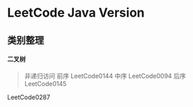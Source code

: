 # LeetCode Java Version



## 类别整理

#### 二叉树
>非递归访问
>前序 LeetCode0144
>中序 LeetCode0094
>后序 LeetCode0145


LeetCode0287

